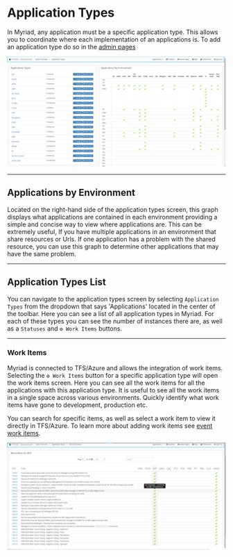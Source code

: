 # Application Types
In Myriad, any application must be a specific application type. This allows you to coordinate where each implementation of an applications is. To add an application type do so in the [admin pages](A)

<img src="Media/Application-Types.png">

---
## Applications by Environment 
Located on the right-hand side of the application types screen, this graph displays what applications are contained in each environment providing a simple and concise way to view where applications are. This can be extremely useful, If you have multiple applications in an environment that share resources or Urls. If one application has a problem with the shared resource, you can use this graph to determine other applications that may have the same problem.

---
## Application Types List
You can navigate to the application types screen by selecting `Application Types` from the dropdown that says 'Applications' located in the center of the toolbar. Here you can see a list of all application types in Myriad. For each of these types you can see the number of instances there are, as well as a `Statuses` and `⚙ Work Items` buttons.   

---
### Work Items
Myriad is connected to TFS/Azure and allows the integration of work items. Selecting the `⚙ Work Items` button for a specific application type will open the work items screen. Here you can see all the work items for all the applications with this application type. It is useful to see all the work items in a single space across various environments. Quickly identify what work items have gone to development, production etc. 

You can search for specific items, as well as select a work item to view it directly in TFS/Azure. To learn more about adding work items see [event work items](Events.md#work-items).

<img src="Media/Application-Types-Work-Items.png">


